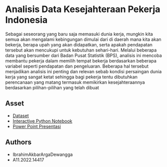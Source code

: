 
# Analisis Data Kesejahteraan Pekerja Indonesia 

Sebagai seseorang yang baru saja memasuki dunia kerja, mungkin kita semua akan mengalami kebingungan dimulai dari di daerah mana kita akan bekerja, berapa upah yang akan didapatkan, serta apakah pendapatan tersebut akan mencukupi untuk kebutuhan sehari-hari. Melalui beberapa data yang bersumber dari Badan Pusat Statistik (BPS), analisis ini mencoba membantu pekerja dalam memilih tempat bekerja berdasarkan beberapa variabel seperti pendapatan dan pengeluaran. Beberapa hal tersebut menjadikan analisis ini penting dan relevan sebab kondisi persaingan dunia kerja yang sangat ketat sehingga bagi pekerja tentu dibutuhkan perencanaan yang matang termasuk memikirkan kesejahteraannya berdasarkan pilihan-pilihan yang telah dibuat

## Asset

 - [Dataset](https://github.com/N1TR0707/DM-A11202214417-UAS/tree/main/Dataset)
 - [Interactive Python Notebook](https://github.com/N1TR0707/DM-A11202214417-UAS/blob/main/Analisis%20Kesejahteraan%20Pekerja%20Di%20Indonesia.ipynb)
 - [Power Point Presentasi](https://github.com/N1TR0707/DM-A11202214417-UAS/blob/main/PPT%20Analisis.pptx)


## Authors

- IbrahimAkbarArgaDewangga
- A11.2022.14417

